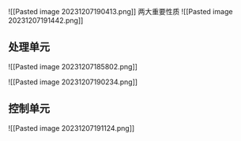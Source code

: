 
![[Pasted image 20231207190413.png]]
两大重要性质
![[Pasted image 20231207191442.png]]
## 处理单元
![[Pasted image 20231207185802.png]]


![[Pasted image 20231207190234.png]]
## 控制单元
![[Pasted image 20231207191124.png]]